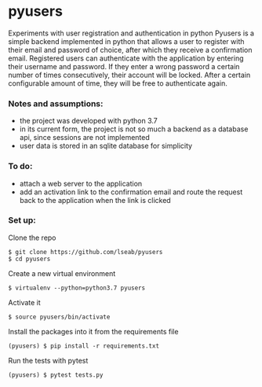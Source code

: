 # pyusers
Experiments with user registration and authentication in python
Pyusers is a simple backend implemented in python that allows a user to register with their email and password of choice, after which they receive a confirmation email. Registered users can authenticate with the application by entering their username and password. If they enter a wrong password a certain number of times consecutively, their account will be locked. After a certain configurable amount of time, they will be free to authenticate again.

### Notes and assumptions:
- the project was developed with python 3.7
- in its current form, the project is not so much a backend as a database api, since sessions are not implemented 
- user data is stored in an sqlite database for simplicity

### To do:
- attach a web server to the application
- add an activation link to the confirmation email and route the request back to the application when the link is clicked

### Set up:
Clone the repo
```console
$ git clone https://github.com/lseab/pyusers
$ cd pyusers
```
Create a new virtual environment
```console
$ virtualenv --python=python3.7 pyusers
```
Activate it
```console
$ source pyusers/bin/activate
```
Install the packages into it from the requirements file
```console
(pyusers) $ pip install -r requirements.txt
```
Run the tests with pytest
```console
(pyusers) $ pytest tests.py
```
